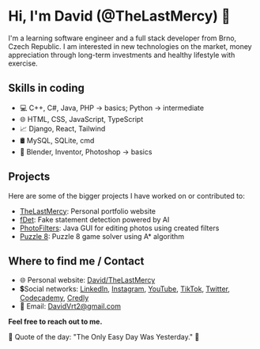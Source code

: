 # Hi, I'm David (@TheLastMercy) 👑

I'm a learning software engineer and a full stack developer from Brno, Czech Republic. I am interested in new technologies on the market, money appreciation through long-term investments and healthy lifestyle with exercise.

## Skills in coding
- 💻 C++, C#, Java, PHP -> basics; Python -> intermediate
- 🌐 HTML, CSS, JavaScript, TypeScript
- 📈 Django, React, Tailwind
- 🛢 MySQL, SQLite, cmd
- 🎨 Blender, Inventor, Photoshop -> basics

## Projects
Here are some of the bigger projects I have worked on or contributed to:

- [TheLastMercy](https://github.com/TheLastMercy/TheLastMercy.github.io): Personal portfolio website
- [fDet](https://github.com/ByteSpiritGit/fdet): Fake statement detection powered by AI
- [PhotoFilters](https://github.com/ByteSpiritGit/PEPEJavaFX): Java GUI for editing photos using created filters
- [Puzzle 8](https://github.com/TheLastMercy/Puzzle-8): Puzzle 8 game solver using A* algorithm

## Where to find me / Contact
- 🌐 Personal website: [David/TheLastMercy](https://thelastmercy.github.io)
- 💲Social networks: [LinkedIn](https://www.linkedin.com/in/vrtilek-david/), [Instagram](https://www.instagram.com/david_vrtilek/), [YouTube](https://www.youtube.com/@thelastmercy/), [TikTok](https://www.tiktok.com/@thelastmercy), [Twitter](https://twitter.com/_TheLastMercy_/), [Codecademy](https://www.codecademy.com/profiles/TheLastMercy/), [Credly](https://www.credly.com/users/vrtilek-david/badges)
- 📧 Email: DavidVrt2@gmail.com
  
**Feel free to reach out to me.**

💎 Quote of the day: "The Only Easy Day Was Yesterday." 💎
